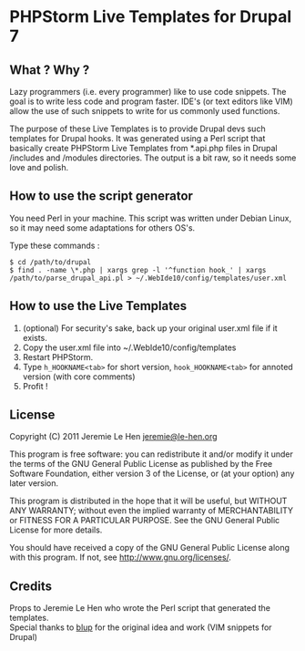 # PHPStorm Live Templates for Drupal 7

## What ? Why ?

Lazy programmers (i.e. every programmer) like to use code snippets. The goal is
to write less code and program faster. IDE's (or text editors like VIM) allow
the use of such snippets to write for us commonly used functions.

The purpose of these Live Templates is to provide Drupal devs such templates
for Drupal hooks. It was generated using a Perl script that basically create
PHPStorm Live Templates from *.api.php files in Drupal /includes and /modules
directories. The output is a bit raw, so it needs some love and polish.

## How to use the script generator

You need Perl in your machine. This script was written under Debian Linux, so
it may need some adaptations for others OS's.

Type these commands :

    $ cd /path/to/drupal  
    $ find . -name \*.php | xargs grep -l '^function hook_' | xargs /path/to/parse_drupal_api.pl > ~/.WebIde10/config/templates/user.xml

## How to use the Live Templates

1. (optional) For security's sake, back up your original user.xml file if it exists.
2. Copy the user.xml file into ~/.WebIde10/config/templates  
3. Restart PHPStorm.
4. Type `h_HOOKNAME<tab>` for short version, `hook_HOOKNAME<tab>` for annoted version (with core comments)
5. Profit !

## License

Copyright (C) 2011  Jeremie Le Hen <jeremie@le-hen.org>

This program is free software: you can redistribute it and/or modify
it under the terms of the GNU General Public License as published by
the Free Software Foundation, either version 3 of the License, or
(at your option) any later version.

This program is distributed in the hope that it will be useful,
but WITHOUT ANY WARRANTY; without even the implied warranty of
MERCHANTABILITY or FITNESS FOR A PARTICULAR PURPOSE.  See the
GNU General Public License for more details.

You should have received a copy of the GNU General Public License
along with this program.  If not, see <http://www.gnu.org/licenses/>.

## Credits

Props to Jeremie Le Hen who wrote the Perl script that generated the templates.  
Special thanks to [blup](https://github.com/blup/snippets) for the original idea and work (VIM snippets for Drupal)

